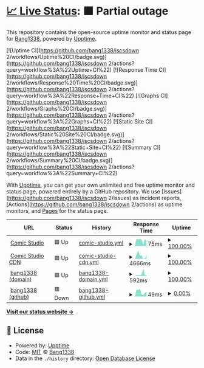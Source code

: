 # [📈 Live Status](https://iscsdown2.bang1338.xyz): <!--live status--> **🟧 Partial outage**

This repository contains the open-source uptime monitor and status page for [Bang1338](https://comic.studio/u/Bang1338), powered by [Upptime](https://github.com/upptime/upptime).

[![Uptime CI](https://github.com/bang1338/iscsdown 2/workflows/Uptime%20CI/badge.svg)](https://github.com/bang1338/iscsdown 2/actions?query=workflow%3A%22Uptime+CI%22)
[![Response Time CI](https://github.com/bang1338/iscsdown 2/workflows/Response%20Time%20CI/badge.svg)](https://github.com/bang1338/iscsdown 2/actions?query=workflow%3A%22Response+Time+CI%22)
[![Graphs CI](https://github.com/bang1338/iscsdown 2/workflows/Graphs%20CI/badge.svg)](https://github.com/bang1338/iscsdown 2/actions?query=workflow%3A%22Graphs+CI%22)
[![Static Site CI](https://github.com/bang1338/iscsdown 2/workflows/Static%20Site%20CI/badge.svg)](https://github.com/bang1338/iscsdown 2/actions?query=workflow%3A%22Static+Site+CI%22)
[![Summary CI](https://github.com/bang1338/iscsdown 2/workflows/Summary%20CI/badge.svg)](https://github.com/bang1338/iscsdown 2/actions?query=workflow%3A%22Summary+CI%22)

With [Upptime](https://upptime.js.org), you can get your own unlimited and free uptime monitor and status page, powered entirely by a GitHub repository. We use [Issues](https://github.com/bang1338/iscsdown 2/issues) as incident reports, [Actions](https://github.com/bang1338/iscsdown 2/actions) as uptime monitors, and [Pages](https://iscsdown2.bang1338.xyz) for the status page.

<!--start: status pages-->
<!-- This summary is generated by Upptime (https://github.com/upptime/upptime) -->
<!-- Do not edit this manually, your changes will be overwritten -->
<!-- prettier-ignore -->
| URL | Status | History | Response Time | Uptime |
| --- | ------ | ------- | ------------- | ------ |
| <img alt="" src="https://icons.duckduckgo.com/ip3/comic.studio.ico" height="13"> [Comic Studio](https://comic.studio) | 🟩 Up | [comic-studio.yml](https://github.com/Bang1338/iscsdown-2/commits/HEAD/history/comic-studio.yml) | <details><summary><img alt="Response time graph" src="./graphs/comic-studio/response-time-week.png" height="20"> 75ms</summary><br><a href="https://iscsdown2.bang1338.xyz/history/comic-studio"><img alt="Response time 75" src="https://img.shields.io/endpoint?url=https%3A%2F%2Fraw.githubusercontent.com%2FBang1338%2Fiscsdown-2%2FHEAD%2Fapi%2Fcomic-studio%2Fresponse-time.json"></a><br><a href="https://iscsdown2.bang1338.xyz/history/comic-studio"><img alt="24-hour response time 75" src="https://img.shields.io/endpoint?url=https%3A%2F%2Fraw.githubusercontent.com%2FBang1338%2Fiscsdown-2%2FHEAD%2Fapi%2Fcomic-studio%2Fresponse-time-day.json"></a><br><a href="https://iscsdown2.bang1338.xyz/history/comic-studio"><img alt="7-day response time 75" src="https://img.shields.io/endpoint?url=https%3A%2F%2Fraw.githubusercontent.com%2FBang1338%2Fiscsdown-2%2FHEAD%2Fapi%2Fcomic-studio%2Fresponse-time-week.json"></a><br><a href="https://iscsdown2.bang1338.xyz/history/comic-studio"><img alt="30-day response time 75" src="https://img.shields.io/endpoint?url=https%3A%2F%2Fraw.githubusercontent.com%2FBang1338%2Fiscsdown-2%2FHEAD%2Fapi%2Fcomic-studio%2Fresponse-time-month.json"></a><br><a href="https://iscsdown2.bang1338.xyz/history/comic-studio"><img alt="1-year response time 75" src="https://img.shields.io/endpoint?url=https%3A%2F%2Fraw.githubusercontent.com%2FBang1338%2Fiscsdown-2%2FHEAD%2Fapi%2Fcomic-studio%2Fresponse-time-year.json"></a></details> | <details><summary><a href="https://iscsdown2.bang1338.xyz/history/comic-studio">100.00%</a></summary><a href="https://iscsdown2.bang1338.xyz/history/comic-studio"><img alt="All-time uptime 100.00%" src="https://img.shields.io/endpoint?url=https%3A%2F%2Fraw.githubusercontent.com%2FBang1338%2Fiscsdown-2%2FHEAD%2Fapi%2Fcomic-studio%2Fuptime.json"></a><br><a href="https://iscsdown2.bang1338.xyz/history/comic-studio"><img alt="24-hour uptime 100.00%" src="https://img.shields.io/endpoint?url=https%3A%2F%2Fraw.githubusercontent.com%2FBang1338%2Fiscsdown-2%2FHEAD%2Fapi%2Fcomic-studio%2Fuptime-day.json"></a><br><a href="https://iscsdown2.bang1338.xyz/history/comic-studio"><img alt="7-day uptime 100.00%" src="https://img.shields.io/endpoint?url=https%3A%2F%2Fraw.githubusercontent.com%2FBang1338%2Fiscsdown-2%2FHEAD%2Fapi%2Fcomic-studio%2Fuptime-week.json"></a><br><a href="https://iscsdown2.bang1338.xyz/history/comic-studio"><img alt="30-day uptime 100.00%" src="https://img.shields.io/endpoint?url=https%3A%2F%2Fraw.githubusercontent.com%2FBang1338%2Fiscsdown-2%2FHEAD%2Fapi%2Fcomic-studio%2Fuptime-month.json"></a><br><a href="https://iscsdown2.bang1338.xyz/history/comic-studio"><img alt="1-year uptime 100.00%" src="https://img.shields.io/endpoint?url=https%3A%2F%2Fraw.githubusercontent.com%2FBang1338%2Fiscsdown-2%2FHEAD%2Fapi%2Fcomic-studio%2Fuptime-year.json"></a></details>
| <img alt="" src="https://icons.duckduckgo.com/ip3/cdn.comic.studio.ico" height="13"> [Comic Studio CDN](https://cdn.comic.studio) | 🟩 Up | [comic-studio-cdn.yml](https://github.com/Bang1338/iscsdown-2/commits/HEAD/history/comic-studio-cdn.yml) | <details><summary><img alt="Response time graph" src="./graphs/comic-studio-cdn/response-time-week.png" height="20"> 4666ms</summary><br><a href="https://iscsdown2.bang1338.xyz/history/comic-studio-cdn"><img alt="Response time 4666" src="https://img.shields.io/endpoint?url=https%3A%2F%2Fraw.githubusercontent.com%2FBang1338%2Fiscsdown-2%2FHEAD%2Fapi%2Fcomic-studio-cdn%2Fresponse-time.json"></a><br><a href="https://iscsdown2.bang1338.xyz/history/comic-studio-cdn"><img alt="24-hour response time 4666" src="https://img.shields.io/endpoint?url=https%3A%2F%2Fraw.githubusercontent.com%2FBang1338%2Fiscsdown-2%2FHEAD%2Fapi%2Fcomic-studio-cdn%2Fresponse-time-day.json"></a><br><a href="https://iscsdown2.bang1338.xyz/history/comic-studio-cdn"><img alt="7-day response time 4666" src="https://img.shields.io/endpoint?url=https%3A%2F%2Fraw.githubusercontent.com%2FBang1338%2Fiscsdown-2%2FHEAD%2Fapi%2Fcomic-studio-cdn%2Fresponse-time-week.json"></a><br><a href="https://iscsdown2.bang1338.xyz/history/comic-studio-cdn"><img alt="30-day response time 4666" src="https://img.shields.io/endpoint?url=https%3A%2F%2Fraw.githubusercontent.com%2FBang1338%2Fiscsdown-2%2FHEAD%2Fapi%2Fcomic-studio-cdn%2Fresponse-time-month.json"></a><br><a href="https://iscsdown2.bang1338.xyz/history/comic-studio-cdn"><img alt="1-year response time 4666" src="https://img.shields.io/endpoint?url=https%3A%2F%2Fraw.githubusercontent.com%2FBang1338%2Fiscsdown-2%2FHEAD%2Fapi%2Fcomic-studio-cdn%2Fresponse-time-year.json"></a></details> | <details><summary><a href="https://iscsdown2.bang1338.xyz/history/comic-studio-cdn">100.00%</a></summary><a href="https://iscsdown2.bang1338.xyz/history/comic-studio-cdn"><img alt="All-time uptime 100.00%" src="https://img.shields.io/endpoint?url=https%3A%2F%2Fraw.githubusercontent.com%2FBang1338%2Fiscsdown-2%2FHEAD%2Fapi%2Fcomic-studio-cdn%2Fuptime.json"></a><br><a href="https://iscsdown2.bang1338.xyz/history/comic-studio-cdn"><img alt="24-hour uptime 100.00%" src="https://img.shields.io/endpoint?url=https%3A%2F%2Fraw.githubusercontent.com%2FBang1338%2Fiscsdown-2%2FHEAD%2Fapi%2Fcomic-studio-cdn%2Fuptime-day.json"></a><br><a href="https://iscsdown2.bang1338.xyz/history/comic-studio-cdn"><img alt="7-day uptime 100.00%" src="https://img.shields.io/endpoint?url=https%3A%2F%2Fraw.githubusercontent.com%2FBang1338%2Fiscsdown-2%2FHEAD%2Fapi%2Fcomic-studio-cdn%2Fuptime-week.json"></a><br><a href="https://iscsdown2.bang1338.xyz/history/comic-studio-cdn"><img alt="30-day uptime 100.00%" src="https://img.shields.io/endpoint?url=https%3A%2F%2Fraw.githubusercontent.com%2FBang1338%2Fiscsdown-2%2FHEAD%2Fapi%2Fcomic-studio-cdn%2Fuptime-month.json"></a><br><a href="https://iscsdown2.bang1338.xyz/history/comic-studio-cdn"><img alt="1-year uptime 100.00%" src="https://img.shields.io/endpoint?url=https%3A%2F%2Fraw.githubusercontent.com%2FBang1338%2Fiscsdown-2%2FHEAD%2Fapi%2Fcomic-studio-cdn%2Fuptime-year.json"></a></details>
| <img alt="" src="https://icons.duckduckgo.com/ip3/bang1338.xyz.ico" height="13"> [bang1338 (domain)](https://bang1338.xyz) | 🟩 Up | [bang1338-domain.yml](https://github.com/Bang1338/iscsdown-2/commits/HEAD/history/bang1338-domain.yml) | <details><summary><img alt="Response time graph" src="./graphs/bang1338-domain/response-time-week.png" height="20"> 592ms</summary><br><a href="https://iscsdown2.bang1338.xyz/history/bang1338-domain"><img alt="Response time 592" src="https://img.shields.io/endpoint?url=https%3A%2F%2Fraw.githubusercontent.com%2FBang1338%2Fiscsdown-2%2FHEAD%2Fapi%2Fbang1338-domain%2Fresponse-time.json"></a><br><a href="https://iscsdown2.bang1338.xyz/history/bang1338-domain"><img alt="24-hour response time 592" src="https://img.shields.io/endpoint?url=https%3A%2F%2Fraw.githubusercontent.com%2FBang1338%2Fiscsdown-2%2FHEAD%2Fapi%2Fbang1338-domain%2Fresponse-time-day.json"></a><br><a href="https://iscsdown2.bang1338.xyz/history/bang1338-domain"><img alt="7-day response time 592" src="https://img.shields.io/endpoint?url=https%3A%2F%2Fraw.githubusercontent.com%2FBang1338%2Fiscsdown-2%2FHEAD%2Fapi%2Fbang1338-domain%2Fresponse-time-week.json"></a><br><a href="https://iscsdown2.bang1338.xyz/history/bang1338-domain"><img alt="30-day response time 592" src="https://img.shields.io/endpoint?url=https%3A%2F%2Fraw.githubusercontent.com%2FBang1338%2Fiscsdown-2%2FHEAD%2Fapi%2Fbang1338-domain%2Fresponse-time-month.json"></a><br><a href="https://iscsdown2.bang1338.xyz/history/bang1338-domain"><img alt="1-year response time 592" src="https://img.shields.io/endpoint?url=https%3A%2F%2Fraw.githubusercontent.com%2FBang1338%2Fiscsdown-2%2FHEAD%2Fapi%2Fbang1338-domain%2Fresponse-time-year.json"></a></details> | <details><summary><a href="https://iscsdown2.bang1338.xyz/history/bang1338-domain">100.00%</a></summary><a href="https://iscsdown2.bang1338.xyz/history/bang1338-domain"><img alt="All-time uptime 100.00%" src="https://img.shields.io/endpoint?url=https%3A%2F%2Fraw.githubusercontent.com%2FBang1338%2Fiscsdown-2%2FHEAD%2Fapi%2Fbang1338-domain%2Fuptime.json"></a><br><a href="https://iscsdown2.bang1338.xyz/history/bang1338-domain"><img alt="24-hour uptime 100.00%" src="https://img.shields.io/endpoint?url=https%3A%2F%2Fraw.githubusercontent.com%2FBang1338%2Fiscsdown-2%2FHEAD%2Fapi%2Fbang1338-domain%2Fuptime-day.json"></a><br><a href="https://iscsdown2.bang1338.xyz/history/bang1338-domain"><img alt="7-day uptime 100.00%" src="https://img.shields.io/endpoint?url=https%3A%2F%2Fraw.githubusercontent.com%2FBang1338%2Fiscsdown-2%2FHEAD%2Fapi%2Fbang1338-domain%2Fuptime-week.json"></a><br><a href="https://iscsdown2.bang1338.xyz/history/bang1338-domain"><img alt="30-day uptime 100.00%" src="https://img.shields.io/endpoint?url=https%3A%2F%2Fraw.githubusercontent.com%2FBang1338%2Fiscsdown-2%2FHEAD%2Fapi%2Fbang1338-domain%2Fuptime-month.json"></a><br><a href="https://iscsdown2.bang1338.xyz/history/bang1338-domain"><img alt="1-year uptime 100.00%" src="https://img.shields.io/endpoint?url=https%3A%2F%2Fraw.githubusercontent.com%2FBang1338%2Fiscsdown-2%2FHEAD%2Fapi%2Fbang1338-domain%2Fuptime-year.json"></a></details>
| <img alt="" src="https://icons.duckduckgo.com/ip3/bang1338.github.io.ico" height="13"> [bang1338 (github)](https://bang1338.github.io) | 🟥 Down | [bang1338-github.yml](https://github.com/Bang1338/iscsdown-2/commits/HEAD/history/bang1338-github.yml) | <details><summary><img alt="Response time graph" src="./graphs/bang1338-github/response-time-week.png" height="20"> 49ms</summary><br><a href="https://iscsdown2.bang1338.xyz/history/bang1338-github"><img alt="Response time 49" src="https://img.shields.io/endpoint?url=https%3A%2F%2Fraw.githubusercontent.com%2FBang1338%2Fiscsdown-2%2FHEAD%2Fapi%2Fbang1338-github%2Fresponse-time.json"></a><br><a href="https://iscsdown2.bang1338.xyz/history/bang1338-github"><img alt="24-hour response time 49" src="https://img.shields.io/endpoint?url=https%3A%2F%2Fraw.githubusercontent.com%2FBang1338%2Fiscsdown-2%2FHEAD%2Fapi%2Fbang1338-github%2Fresponse-time-day.json"></a><br><a href="https://iscsdown2.bang1338.xyz/history/bang1338-github"><img alt="7-day response time 49" src="https://img.shields.io/endpoint?url=https%3A%2F%2Fraw.githubusercontent.com%2FBang1338%2Fiscsdown-2%2FHEAD%2Fapi%2Fbang1338-github%2Fresponse-time-week.json"></a><br><a href="https://iscsdown2.bang1338.xyz/history/bang1338-github"><img alt="30-day response time 49" src="https://img.shields.io/endpoint?url=https%3A%2F%2Fraw.githubusercontent.com%2FBang1338%2Fiscsdown-2%2FHEAD%2Fapi%2Fbang1338-github%2Fresponse-time-month.json"></a><br><a href="https://iscsdown2.bang1338.xyz/history/bang1338-github"><img alt="1-year response time 49" src="https://img.shields.io/endpoint?url=https%3A%2F%2Fraw.githubusercontent.com%2FBang1338%2Fiscsdown-2%2FHEAD%2Fapi%2Fbang1338-github%2Fresponse-time-year.json"></a></details> | <details><summary><a href="https://iscsdown2.bang1338.xyz/history/bang1338-github">0.00%</a></summary><a href="https://iscsdown2.bang1338.xyz/history/bang1338-github"><img alt="All-time uptime 0.00%" src="https://img.shields.io/endpoint?url=https%3A%2F%2Fraw.githubusercontent.com%2FBang1338%2Fiscsdown-2%2FHEAD%2Fapi%2Fbang1338-github%2Fuptime.json"></a><br><a href="https://iscsdown2.bang1338.xyz/history/bang1338-github"><img alt="24-hour uptime 0.00%" src="https://img.shields.io/endpoint?url=https%3A%2F%2Fraw.githubusercontent.com%2FBang1338%2Fiscsdown-2%2FHEAD%2Fapi%2Fbang1338-github%2Fuptime-day.json"></a><br><a href="https://iscsdown2.bang1338.xyz/history/bang1338-github"><img alt="7-day uptime 0.00%" src="https://img.shields.io/endpoint?url=https%3A%2F%2Fraw.githubusercontent.com%2FBang1338%2Fiscsdown-2%2FHEAD%2Fapi%2Fbang1338-github%2Fuptime-week.json"></a><br><a href="https://iscsdown2.bang1338.xyz/history/bang1338-github"><img alt="30-day uptime 0.00%" src="https://img.shields.io/endpoint?url=https%3A%2F%2Fraw.githubusercontent.com%2FBang1338%2Fiscsdown-2%2FHEAD%2Fapi%2Fbang1338-github%2Fuptime-month.json"></a><br><a href="https://iscsdown2.bang1338.xyz/history/bang1338-github"><img alt="1-year uptime 0.00%" src="https://img.shields.io/endpoint?url=https%3A%2F%2Fraw.githubusercontent.com%2FBang1338%2Fiscsdown-2%2FHEAD%2Fapi%2Fbang1338-github%2Fuptime-year.json"></a></details>

<!--end: status pages-->

[**Visit our status website →**](https://iscsdown2.bang1338.xyz)

## 📄 License

- Powered by: [Upptime](https://github.com/upptime/upptime)
- Code: [MIT](./LICENSE) © [Bang1338](https://comic.studio/u/Bang1338)
- Data in the `./history` directory: [Open Database License](https://opendatacommons.org/licenses/odbl/1-0/)
